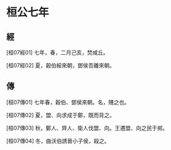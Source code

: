 # 桓公七年

## 經 <a name="02Huan07Jing"></a>

<a name="02Huan07Jing01">[桓07經01]</a> 七年，春，二月己亥，焚咸丘。

<a name="02Huan07Jing02">[桓07經02]</a> 夏，穀伯綏來朝，鄧侯吾離來朝。

## 傳 <a name="02Huan07Zhuan"></a>

<a name="02Huan07Zhuan01">[桓07傳01]</a> 七年春，穀伯、鄧侯來朝。名，賤之也。

<a name="02Huan07Zhuan02">[桓07傳02]</a> 夏，盟、向求成于鄭，既而背之。

<a name="02Huan07Zhuan03">[桓07傳03]</a> 秋，鄭人、齊人、衛人伐盟、向。王遷盟、向之民于郟。

<a name="02Huan07Zhuan04">[桓07傳04]</a> 冬，曲沃伯誘晉小子侯，殺之。

